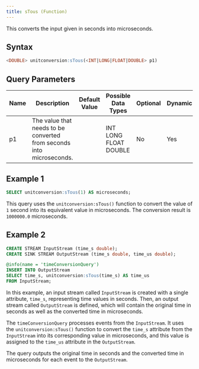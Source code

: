 ```yaml
---
title: sTous (Function)
---
```


This converts the input given in seconds into microseconds.

## Syntax

```sql
<DOUBLE> unitconversion:sTous(<INT|LONG|FLOAT|DOUBLE> p1)
```

## Query Parameters

| Name | Description | Default Value | Possible Data Types   | Optional | Dynamic |
|------|-------------|---------------|-----------------------|----------|---------|
| p1   | The value that needs to be converted from seconds into microseconds. |               | INT LONG FLOAT DOUBLE | No       | Yes     |

## Example 1

```sql
SELECT unitconversion:sTous(1) AS microseconds;
```

This query uses the `unitconversion:sTous()` function to convert the value of `1` second into its equivalent value in microseconds. The conversion result is `1000000.0` microseconds.

## Example 2

```sql
CREATE STREAM InputStream (time_s double);
CREATE SINK STREAM OutputStream (time_s double, time_us double);

@info(name = 'timeConversionQuery')
INSERT INTO OutputStream
SELECT time_s, unitconversion:sTous(time_s) AS time_us
FROM InputStream;
```

In this example, an input stream called `InputStream` is created with a single attribute, `time_s`, representing time values in seconds. Then, an output stream called `OutputStream` is defined, which will contain the original time in seconds as well as the converted time in microseconds.

The `timeConversionQuery` processes events from the `InputStream`. It uses the `unitconversion:sTous()` function to convert the `time_s` attribute from the `InputStream` into its corresponding value in microseconds, and this value is assigned to the `time_us` attribute in the `OutputStream`.

The query outputs the original time in seconds and the converted time in microseconds for each event to the `OutputStream`.
